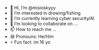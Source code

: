 - 👋 Hi, I’m @misioskyyy
- 👀 I’m interested in drowing/fishing
- 🌱 I’m currently learning cyber security/AI
- 💞️ I’m looking to collaborate on ...
- 📫 How to reach me ...
- 😄 Pronouns: He/Him
- ⚡ Fun fact: im 16 yo 

<!---
misioskyyy/misioskyyy is a ✨ special ✨ repository because its `README.md` (this file) appears on your GitHub profile.
You can click the Preview link to take a look at your changes.
--->
